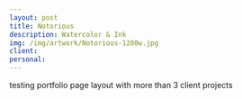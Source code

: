 ```yaml
---
layout: post
title: Notorious
description: Watercolor & Ink
img: /img/artwork/Notorious-1200w.jpg
client:
personal:
---
```

testing portfolio page layout with more than 3 client projects
